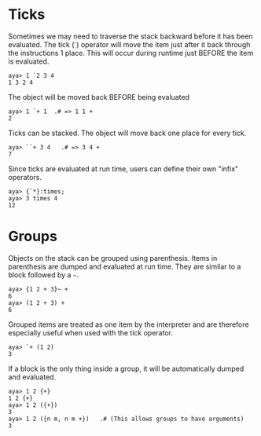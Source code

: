 # Ticks
Sometimes we may need to traverse the stack backward before it has been evaluated. The tick (`) operator will move the item just after it back through the instructions 1 place. This will occur during runtime just BEFORE the item is evaluated.

```
aya> 1 `2 3 4
1 3 2 4
```
The object will be moved back BEFORE being evaluated

```
aya> 1 `+ 1  .# => 1 1 +
2
```

Ticks can be stacked. The object will move back one place for every tick.
```
aya> ``+ 3 4   .# => 3 4 +
7
```

Since ticks are evaluated at run time, users can define their own "infix" operators.

```
aya> {`*}:times;
aya> 3 times 4
12
```

# Groups

Objects on the stack can be grouped using parenthesis. Items in parenthesis are dumped and evaluated at run time. They are similar to a block followed by a `~`.

```
aya> {1 2 + 3}~ +
6
aya> (1 2 + 3) +
6
```

Grouped items are treated as one item by the interpreter and are therefore especially useful when used with the tick operator.

```
aya> `+ (1 2)
3
```

If a block is the only thing inside a group, it will be automatically dumped and evaluated.

```
aya> 1 2 {+}
1 2 {+}
aya> 1 2 ({+})
3
aya> 1 2 ({n m, n m +})   .# (This allows groups to have arguments)
3 
```